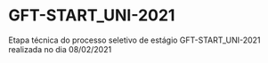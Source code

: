 # GFT-START_UNI-2021

Etapa técnica do processo seletivo de estágio GFT-START_UNI-2021 realizada no dia 08/02/2021
